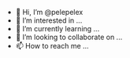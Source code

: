 - 👋 Hi, I’m @pelepelex
- 👀 I’m interested in ...
- 🌱 I’m currently learning ...
- 💞️ I’m looking to collaborate on ...
- 📫 How to reach me ...

<!---
pelepelex/pelepelex is a ✨ special ✨ repository because its `README.md` (this file) appears on your GitHub profile.
You can click the Preview link to take a look at your changes.
--->
